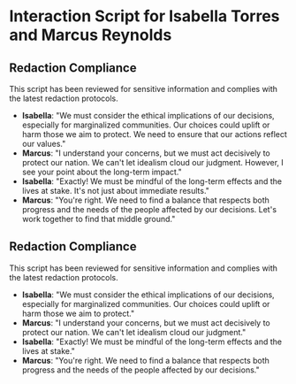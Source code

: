 # Interaction Script for Isabella Torres and Marcus Reynolds

## Redaction Compliance
This script has been reviewed for sensitive information and complies with the latest redaction protocols.

- **Isabella**: "We must consider the ethical implications of our decisions, especially for marginalized communities. Our choices could uplift or harm those we aim to protect. We need to ensure that our actions reflect our values."
- **Marcus**: "I understand your concerns, but we must act decisively to protect our nation. We can't let idealism cloud our judgment. However, I see your point about the long-term impact."
- **Isabella**: "Exactly! We must be mindful of the long-term effects and the lives at stake. It's not just about immediate results."
- **Marcus**: "You're right. We need to find a balance that respects both progress and the needs of the people affected by our decisions. Let's work together to find that middle ground."

## Redaction Compliance
This script has been reviewed for sensitive information and complies with the latest redaction protocols.

- **Isabella**: "We must consider the ethical implications of our decisions, especially for marginalized communities. Our choices could uplift or harm those we aim to protect."
- **Marcus**: "I understand your concerns, but we must act decisively to protect our nation. We can't let idealism cloud our judgment."
- **Isabella**: "Exactly! We must be mindful of the long-term effects and the lives at stake."
- **Marcus**: "You're right. We need to find a balance that respects both progress and the needs of the people affected by our decisions."
